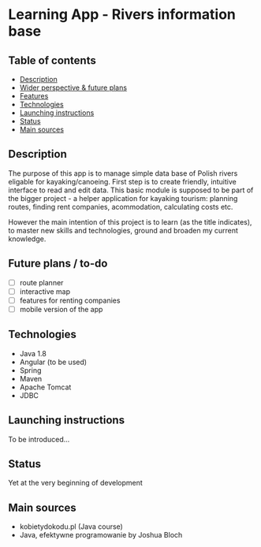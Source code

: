 # Learning App - Rivers information base

## Table of contents
* [Description](#description)
* [Wider perspective & future plans](#wider-perspective-&-future-plans)
* [Features](#features)
* [Technologies](#technologies)
* [Launching instructions](#launching-instructions)
* [Status](#status)
* [Main sources](#main-sources)

## Description
The purpose of this app is to manage simple data base of Polish rivers eligable for kayaking/canoeing. First step is to create friendly, intuitive interface to read and edit data. This basic module is supposed to be part of the bigger project - a helper application for kayaking tourism: planning routes, finding rent companies, acommodation, calculating costs etc. 

However the main intention of this project is to learn (as the title indicates), to master new skills and technologies, ground and broaden my current knowledge.

## Future plans / to-do
 - [ ] route planner
 - [ ] interactive map
 - [ ] features for renting companies
 - [ ] mobile version of the app

## Technologies
* Java 1.8
* Angular (to be used)
* Spring
* Maven
* Apache Tomcat
* JDBC

## Launching instructions
To be introduced... 

## Status
Yet at the very beginning of development

## Main sources
 * kobietydokodu.pl (Java course)
 * Java, efektywne programowanie by Joshua Bloch
